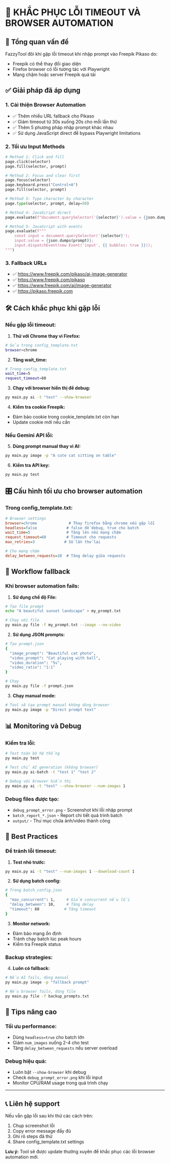# 🔧 KHẮC PHỤC LỖI TIMEOUT VÀ BROWSER AUTOMATION

## 🎯 Tổng quan vấn đề
FazzyTool đôi khi gặp lỗi timeout khi nhập prompt vào Freepik Pikaso do:
- Freepik có thể thay đổi giao diện
- Firefox browser có lỗi tương tác với Playwright
- Mạng chậm hoặc server Freepik quá tải

## ✅ Giải pháp đã áp dụng

### 1. **Cải thiện Browser Automation**
- ✅ Thêm nhiều URL fallback cho Pikaso
- ✅ Giảm timeout từ 30s xuống 20s cho mỗi lần thử
- ✅ Thêm 5 phương pháp nhập prompt khác nhau
- ✅ Sử dụng JavaScript direct để bypass Playwright limitations

### 2. **Tối ưu Input Methods**
```python
# Method 1: Click and fill
page.click(selector)
page.fill(selector, prompt)

# Method 2: Focus and clear first
page.focus(selector)
page.keyboard.press("Control+A")
page.fill(selector, prompt)

# Method 3: Type character by character
page.type(selector, prompt, delay=50)

# Method 4: JavaScript direct
page.evaluate(f"document.querySelector('{selector}').value = {json.dumps(prompt)}")

# Method 5: JavaScript with events
page.evaluate(f"""
    const input = document.querySelector('{selector}');
    input.value = {json.dumps(prompt)};
    input.dispatchEvent(new Event('input', {{ bubbles: true }}));
""")
```

### 3. **Fallback URLs**
- ✅ https://www.freepik.com/pikaso/ai-image-generator
- ✅ https://www.freepik.com/pikaso
- ✅ https://www.freepik.com/ai/image-generator
- ✅ https://pikaso.freepik.com

## 🛠️ Cách khắc phục khi gặp lỗi

### Nếu gặp lỗi timeout:

1. **Thử với Chrome thay vì Firefox:**
```bash
# Sửa trong config_template.txt
browser=chrome
```

2. **Tăng wait_time:**
```bash
# Trong config_template.txt  
wait_time=5
request_timeout=60
```

3. **Chạy với browser hiển thị để debug:**
```bash
py main.py ai -t "test" --show-browser
```

4. **Kiểm tra cookie Freepik:**
- Đảm bảo cookie trong cookie_template.txt còn hạn
- Update cookie mới nếu cần

### Nếu Gemini API lỗi:

5. **Dùng prompt manual thay vì AI:**
```bash
py main.py image -p "A cute cat sitting on table"
```

6. **Kiểm tra API key:**
```bash
py main.py test
```

## 🎛️ Cấu hình tối ưu cho browser automation

### Trong config_template.txt:
```ini
# Browser settings
browser=chrome              # Thay firefox bằng chrome nếu gặp lỗi
headless=false             # false để debug, true cho batch
wait_time=5                # Tăng lên nếu mạng chậm
request_timeout=60         # Timeout cho requests
max_retries=3             # Số lần thử lại

# Cho mạng chậm
delay_between_requests=10  # Tăng delay giữa requests
```

## 🔄 Workflow fallback

### Khi browser automation fails:

1. **Sử dụng chế độ File:**
```bash
# Tạo file prompt
echo "A beautiful sunset landscape" > my_prompt.txt

# Chạy với file
py main.py file -f my_prompt.txt --image --no-video
```

2. **Sử dụng JSON prompts:**
```bash
# Tạo prompt.json
{
  "image_prompt": "Beautiful cat photo",
  "video_prompt": "Cat playing with ball", 
  "video_duration": "5s",
  "video_ratio": "1:1"
}

# Chạy
py main.py file -f prompt.json
```

3. **Chạy manual mode:**
```bash
# Tool sẽ tạo prompt manual không dùng browser
py main.py image -p "Direct prompt text"
```

## 📊 Monitoring và Debug

### Kiểm tra lỗi:
```bash
# Test toàn bộ hệ thống
py main.py test

# Test chỉ AI generation (không browser)
py main.py ai-batch -t "test 1" "test 2" 

# Debug với browser hiển thị
py main.py ai -t "test" --show-browser --num-images 1
```

### Debug files được tạo:
- `debug_prompt_error.png` - Screenshot khi lỗi nhập prompt
- `batch_report_*.json` - Report chi tiết quá trình batch
- `output/` - Thư mục chứa ảnh/video thành công

## 🎯 Best Practices

### Để tránh lỗi timeout:

1. **Test nhỏ trước:**
```bash
py main.py ai -t "test" --num-images 1 --download-count 1
```

2. **Sử dụng batch config:**
```bash
# Trong batch_config.json
{
  "max_concurrent": 1,     # Giảm concurrent nếu lỗi
  "delay_between": 10,     # Tăng delay
  "timeout": 60           # Tăng timeout
}
```

3. **Monitor network:**
- Đảm bảo mạng ổn định
- Tránh chạy batch lúc peak hours
- Kiểm tra Freepik status

### Backup strategies:

4. **Luôn có fallback:**
```bash
# Nếu AI fails, dùng manual
py main.py image -p "fallback prompt"

# Nếu browser fails, dùng file
py main.py file -f backup_prompts.txt
```

## 🚀 Tips nâng cao

### Tối ưu performance:
- Dùng `headless=true` cho batch lớn
- Giảm `num_images` xuống 2-4 cho test
- Tăng `delay_between_requests` nếu server overload

### Debug hiệu quả:
- Luôn bật `--show-browser` khi debug
- Check `debug_prompt_error.png` khi lỗi input
- Monitor CPU/RAM usage trong quá trình chạy

---

## 📞 Liên hệ support

Nếu vẫn gặp lỗi sau khi thử các cách trên:
1. Chụp screenshot lỗi
2. Copy error message đầy đủ  
3. Ghi rõ steps đã thử
4. Share config_template.txt settings

**Lưu ý:** Tool sẽ được update thường xuyên để khắc phục các lỗi browser automation mới. 